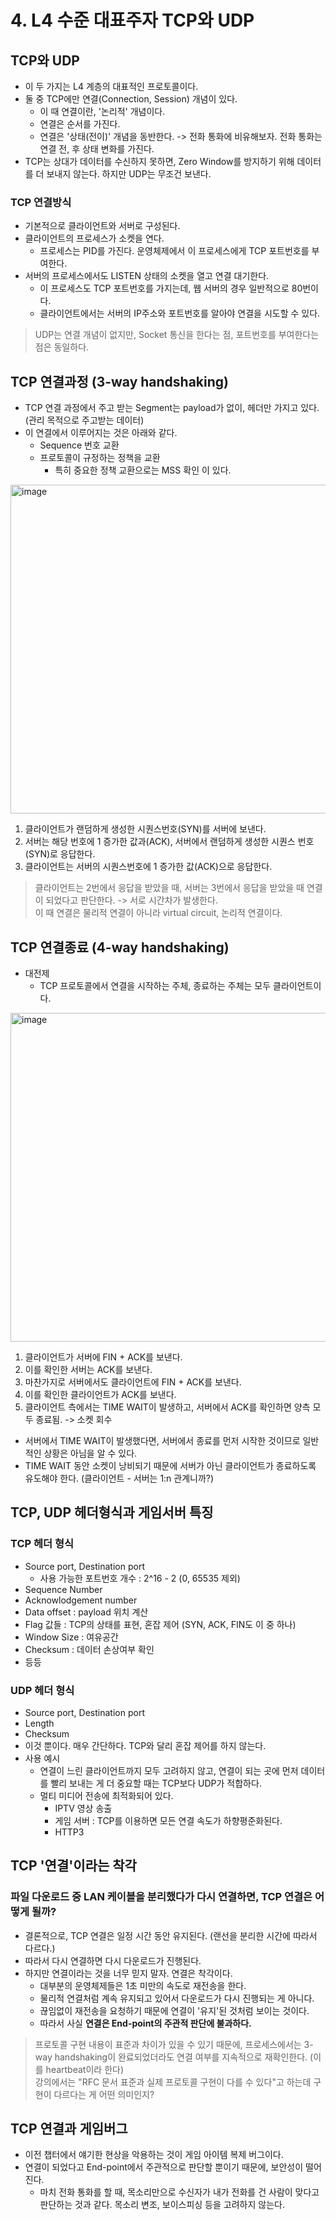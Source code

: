 # 4. L4 수준 대표주자 TCP와 UDP

## TCP와 UDP
- 이 두 가지는 L4 계층의 대표적인 프로토콜이다.
- 둘 중 TCP에만 연결(Connection, Session) 개념이 있다.
  - 이 때 연결이란, '논리적' 개념이다.
  - 연결은 순서를 가진다.
  - 연결은 '상태(전이)' 개념을 동반한다. -> 전화 통화에 비유해보자. 전화 통화는 연결 전, 후 상태 변화를 가진다.
- TCP는 상대가 데이터를 수신하지 못하면, Zero Window를 방지하기 위해 데이터를 더 보내지 않는다. 하지만 UDP는 무조건 보낸다.

### TCP 연결방식
- 기본적으로 클라이언트와 서버로 구성된다.
- 클라이언트의 프로세스가 소켓을 연다.
  - 프로세스는 PID를 가진다. 운영체제에서 이 프로세스에게 TCP 포트번호를 부여한다.
- 서버의 프로세스에서도 LISTEN 상태의 소켓을 열고 연결 대기한다.
  - 이 프로세스도 TCP 포트번호를 가지는데, 웹 서버의 경우 일반적으로 80번이다.
  - 클라이언트에서는 서버의 IP주소와 포트번호를 알아야 연결을 시도할 수 있다.

> UDP는 연결 개념이 없지만, Socket 통신을 한다는 점, 포트번호를 부여한다는 점은 동일하다.

## TCP 연결과정 (3-way handshaking)
- TCP 연결 과정에서 주고 받는 Segment는 payload가 없이, 헤더만 가지고 있다. (관리 목적으로 주고받는 데이터)
- 이 연결에서 이루어지는 것은 아래와 같다.
  - Sequence 번호 교환
  - 프로토콜이 규정하는 정책을 교환
    - 특히 중요한 정책 교환으로는 MSS 확인 이 있다.

<img width="526" alt="image" src="https://github.com/yoondgu/seoulchoice/assets/97426362/be4adb1e-89e5-444a-b6e8-595e63dd6163">

  1. 클라이언트가 랜덤하게 생성한 시퀀스번호(SYN)를 서버에 보낸다.
  2. 서버는 해당 번호에 1 증가한 값과(ACK), 서버에서 랜덤하게 생성한 시퀀스 번호(SYN)로 응답한다.
  3. 클라이언트는 서버의 시퀀스번호에 1 증가한 값(ACK)으로 응답한다.

> 클라이언트는 2번에서 응답을 받았을 때, 서버는 3번에서 응답을 받았을 때 연결이 되었다고 판단한다. -> 서로 시간차가 발생한다.  
> 이 때 연결은 물리적 연결이 아니라 virtual circuit, 논리적 연결이다.

## TCP 연결종료 (4-way handshaking)
- 대전제
  - TCP 프로토콜에서 연결을 시작하는 주체, 종료하는 주체는 모두 클라이언트이다.

<img width="526" alt="image" src="https://github.com/yoondgu/seoulchoice/assets/97426362/f210f19e-d84f-4f7b-99c1-df2765939978">

1. 클라이언트가 서버에 FIN + ACK를 보낸다.
2. 이를 확인한 서버는 ACK를 보낸다. 
3. 마찬가지로 서버에서도 클라이언트에 FIN + ACK를 보낸다.
4. 이를 확인한 클라이언트가 ACK를 보낸다.
5. 클라이언트 측에서는 TIME WAIT이 발생하고, 서버에서 ACK를 확인하면 양측 모두 종료됨. -> 소켓 회수

- 서버에서 TIME WAIT이 발생했다면, 서버에서 종료를 먼저 시작한 것이므로 일반적인 상황은 아님을 알 수 있다.
- TIME WAIT 동안 소켓이 낭비되기 때문에 서버가 아닌 클라이언트가 종료하도록 유도해야 한다. (클라이언트 - 서버는 1:n 관계니까?)

## TCP, UDP 헤더형식과 게임서버 특징
### TCP 헤더 형식
- Source port, Destination port
  - 사용 가능한 포트번호 개수 : 2^16 - 2 (0, 65535 제외)
- Sequence Number
- Acknowlodgement number
- Data offset : payload 위치 계산
- Flag 값들 : TCP의 상태를 표현, 혼잡 제어 (SYN, ACK, FIN도 이 중 하나)
- Window Size : 여유공간
- Checksum : 데이터 손상여부 확인
- 등등

### UDP 헤더 형식
- Source port, Destination port
- Length
- Checksum
- 이것 뿐이다. 매우 간단하다. TCP와 달리 혼잡 제어를 하지 않는다.
- 사용 예시
  - 연결이 느린 클라이언트까지 모두 고려하지 않고, 연결이 되는 곳에 먼저 데이터를 빨리 보내는 게 더 중요할 때는 TCP보다 UDP가 적합하다.
  - 멀티 미디어 전송에 최적화되어 있다.
    - IPTV 영상 송출
    - 게임 서버 : TCP를 이용하면 모든 연결 속도가 하향평준화된다.
    - HTTP3

## TCP '연결'이라는 착각
### 파일 다운로드 중 LAN 케이블을 분리했다가 다시 연결하면, TCP 연결은 어떻게 될까?
- 결론적으로, TCP 연결은 일정 시간 동안 유지된다. (랜선을 분리한 시간에 따라서 다르다.)
- 따라서 다시 연결하면 다시 다운로드가 진행된다.
- 하지만 연결이라는 것을 너무 믿지 말자. 연결은 착각이다.
  - 대부분의 운영체제들은 1초 미만의 속도로 재전송을 한다.
  - 물리적 연결처럼 계속 유지되고 있어서 다운로드가 다시 진행되는 게 아니다.
  - 끊임없이 재전송을 요청하기 때문에 연결이 '유지'된 것처럼 보이는 것이다.
  - 따라서 사실 **연결은 End-point의 주관적 판단에 불과하다.**
> 프로토콜 구현 내용이 표준과 차이가 있을 수 있기 때문에, 프로세스에서는 3-way handshaking이 완료되었더라도 연결 여부를 지속적으로 재확인한다. (이를 heartbeat이라 한다)  
> 강의에서는 "RFC 문서 표준과 실제 프로토콜 구현이 다를 수 있다"고 하는데 구현이 다르다는 게 어떤 의미인지?

## TCP 연결과 게임버그
- 이전 챕터에서 얘기한 현상을 악용하는 것이 게임 아이템 복제 버그이다.
- 연결이 되었다고 End-point에서 주관적으로 판단할 뿐이기 때문에, 보안성이 떨어진다.
  - 마치 전화 통화를 할 때, 목소리만으로 수신자가 내가 전화를 건 사람이 맞다고 판단하는 것과 같다. 목소리 변조, 보이스피싱 등을 고려하지 않는다.